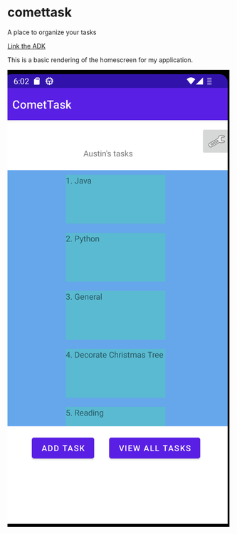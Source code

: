 # comettask
A place to organize your tasks

[Link the ADK](app/build/intermediates/apk/debug/app-debug.apk)

This is a basic rendering of the homescreen for my application.

![The Home Screen](screenshots/day3.png)
